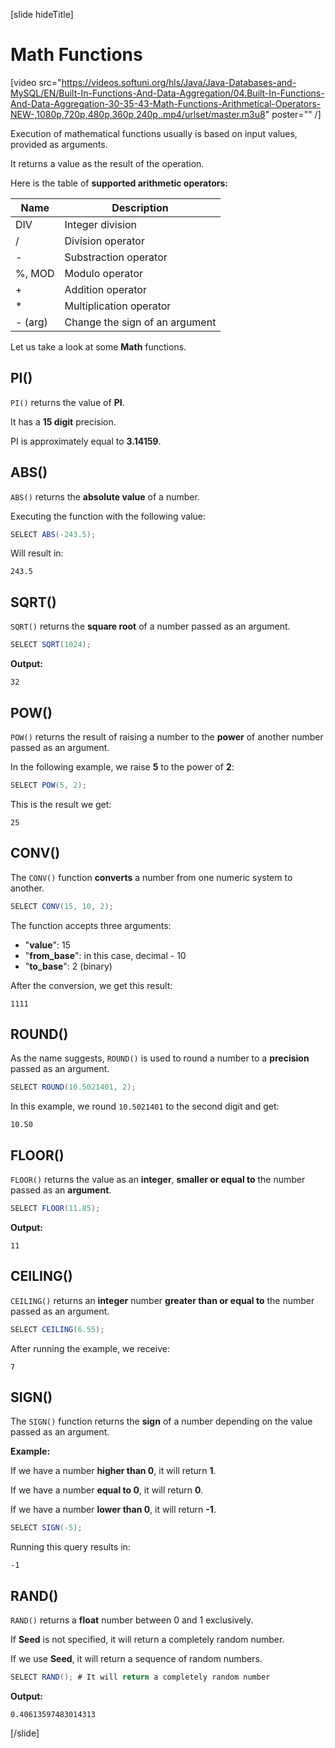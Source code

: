 [slide hideTitle]

# Math Functions

[video src="https://videos.softuni.org/hls/Java/Java-Databases-and-MySQL/EN/Built-In-Functions-And-Data-Aggregation/04.Built-In-Functions-And-Data-Aggregation-30-35-43-Math-Functions-Arithmetical-Operators-NEW-,1080p,720p,480p,360p,240p,.mp4/urlset/master.m3u8" poster="" /]

Execution of mathematical functions usually is based on input values, provided as arguments.

It returns a value as the result of the operation.

Here is the table of **supported arithmetic operators:**

| **Name** | **Description** |
| --- | --- |
| DIV | Integer division |
| / | Division operator |
| - | Substraction operator |
| %, MOD | Modulo operator |
| + | Addition operator |
| * | Multiplication operator | 
| - (arg) | Change the sign of an argument |

Let us take a look at some **Math** functions.

## PI()

`PI()` returns the value of **PI**.

It has a **15 digit** precision.

PI is approximately equal to **3.14159**.

## ABS()

`ABS()` returns the **absolute value** of a number.

Executing the function with the following value:

``` java
SELECT ABS(-243.5);
```

Will result in:

```
243.5
```

## SQRT()

`SQRT()` returns the **square root** of a number passed as an argument.

``` java
SELECT SQRT(1024);
```

**Output:**

```
32
```

## POW()

`POW()` returns the result of raising a number to the **power** of another number passed as an argument.

In the following example, we raise **5** to the power of **2**:

``` java
SELECT POW(5, 2);
```

This is the result we get:

```
25
```

## CONV()

The `CONV()` function **converts** a number from one numeric system to another.

``` java
SELECT CONV(15, 10, 2); 
```

The function accepts three arguments:

- "**value**": 15
- "**from_base**": in this case, decimal - 10
- "**to_base**": 2 (binary)

After the conversion, we get this result:

```
1111
```

## ROUND()

As the name suggests, `ROUND()` is used to round a number to a **precision** passed as an argument.

``` java
SELECT ROUND(10.5021401, 2); 
```

In this example, we round `10.5021401` to the second digit and get:

```
10.50
```

## FLOOR()

`FLOOR()` returns the value as an **integer**, **smaller or equal to** the number passed as an **argument**.

``` java
SELECT FLOOR(11.85);
```

**Output:**

```
11
```

## CEILING()

`CEILING()` returns an **integer** number **greater than or equal to** the number passed as an argument.

``` java
SELECT CEILING(6.55);
```

After running the example, we receive:

```
7
```

## SIGN()

The `SIGN()` function returns the **sign** of a number depending on the value passed as an argument.

**Example:**

If we have a number **higher than 0**, it will return **1**.

If we have a number **equal to 0**, it will return **0**.

If we have a number **lower than 0**, it will return **-1**.

``` java
SELECT SIGN(-5);
```

Running this query results in:

```
-1
```

## RAND()

`RAND()` returns a **float** number between 0 and 1 exclusively.

If **Seed** is not specified, it will return a completely random number. 

If we use **Seed**, it will return a sequence of random numbers.

``` java
SELECT RAND(); # It will return a completely random number
```

**Output:**

```
0.40613597483014313
```

[/slide]

